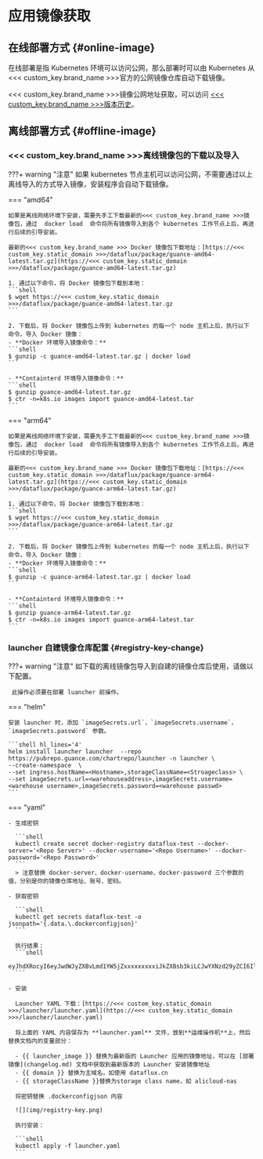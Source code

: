 # 应用镜像获取


## 在线部署方式 {#online-image}

在线部署是指 Kubernetes 环境可以访问公网，那么部署时可以由 Kubernetes 从<<< custom_key.brand_name >>>官方的公网镜像仓库自动下载镜像。

<<< custom_key.brand_name >>>镜像公网地址获取，可以访问 [<<< custom_key.brand_name >>>版本历史](changelog.md)。


## 离线部署方式 {#offline-image}

### <<< custom_key.brand_name >>>离线镜像包的下载以及导入

???+ warning "注意"
     如果 kubernetes 节点主机可以访问公网，不需要通过以上离线导入的方式导入镜像，安装程序会自动下载镜像。

=== "amd64"

    如果是离线网络环境下安装，需要先手工下载最新的<<< custom_key.brand_name >>>镜像包，通过  docker load  命令将所有镜像导入到各个 kubernetes 工作节点上后，再进行后续的引导安装。

    最新的<<< custom_key.brand_name >>> Docker 镜像包下载地址：[https://<<< custom_key.static_domain >>>/dataflux/package/guance-amd64-latest.tar.gz](https://<<< custom_key.static_domain >>>/dataflux/package/guance-amd64-latest.tar.gz)

    1. 通过以下命令，将 Docker 镜像包下载到本地：
    ```shell
    $ wget https://<<< custom_key.static_domain >>>/dataflux/package/guance-amd64-latest.tar.gz
    ```

    2. 下载后，将 Docker 镜像包上传到 kubernetes 的每一个 node 主机上后，执行以下命令，导入 Docker 镜像：
    - **Docker 环境导入镜像命令：**
    ```shell
    $ gunzip -c guance-amd64-latest.tar.gz | docker load
    ```

    - **Containterd 环境导入镜像命令：**
    ```shell
    $ gunzip guance-amd64-latest.tar.gz
    $ ctr -n=k8s.io images import guance-amd64-latest.tar
    ```
=== "arm64"

    如果是离线网络环境下安装，需要先手工下载最新的<<< custom_key.brand_name >>>镜像包，通过  docker load  命令将所有镜像导入到各个 kubernetes 工作节点上后，再进行后续的引导安装。

    最新的<<< custom_key.brand_name >>> Docker 镜像包下载地址：[https://<<< custom_key.static_domain >>>/dataflux/package/guance-arm64-latest.tar.gz](https://<<< custom_key.static_domain >>>/dataflux/package/guance-arm64-latest.tar.gz)

    1. 通过以下命令，将 Docker 镜像包下载到本地：
    ```shell
    $ wget https://<<< custom_key.static_domain >>>/dataflux/package/guance-arm64-latest.tar.gz
    ```

    2. 下载后，将 Docker 镜像包上传到 kubernetes 的每一个 node 主机上后，执行以下命令，导入 Docker 镜像：
    - **Docker 环境导入镜像命令：**
    ```shell
    $ gunzip -c guance-arm64-latest.tar.gz | docker load
    ```

    - **Containterd 环境导入镜像命令：**
    ```shell
    $ gunzip guance-arm64-latest.tar.gz
    $ ctr -n=k8s.io images import guance-arm64-latest.tar
    ```


### launcher 自建镜像仓库配置 {#registry-key-change}

???+ warning "注意"
     如下载的离线镜像包导入到自建的镜像仓库后使用，请做以下配置。

     此操作必须要在部署 luancher 前操作。

=== "helm"
    
    安装 launcher 时，添加 `imageSecrets.url`，`imageSecrets.username`，`imageSecrets.password` 参数。

    ```shell hl_lines='4'
    helm install launcher launcher  --repo https://pubrepo.guance.com/chartrepo/launcher -n launcher \
    --create-namespace  \
    --set ingress.hostName=<Hostname>,storageClassName=<Stroageclass> \
    --set imageSecrets.url=<warehouseaddress>,imageSecrets.username=<warehouse username>,imageSecrets.password=<warehouse passwd>
    ```


=== "yaml"

    - 生成密钥

      ```shell
      kubectl create secret docker-registry dataflux-test --docker-server='<Repo Server>' --docker-username='<Repo Username>' --docker-password='<Repo Password>'
      ```
      > 注意替换 docker-server、docker-username、docker-password 三个参数的值，分别是你的镜像仓库地址、账号、密码。

    - 获取密钥
    
      ```shell
      kubectl get secrets dataflux-test -o jsonpath='{.data.\.dockerconfigjson}'
      ```

      执行结果：
      ```shell
      eyJhdXRocyI6eyJwdWJyZXBvLmd1YW5jZxxxxxxxxxiJkZXBsb3kiLCJwYXNzd29yZCI6IlFXRVIiLCJhdXRoIjoiWkdWd2JHOTVPbEZYUlZJPSJ9fX0=
      ```

    - 安装

      Launcher YAML 下载：[https://<<< custom_key.static_domain >>>/launcher/launcher.yaml](https://<<< custom_key.static_domain >>>/launcher/launcher.yaml)
      
      将上面的 YAML 内容保存为 **launcher.yaml** 文件，放到**运维操作机**上，然后替换文档内的变量部分：
    
      - {{ launcher_image }} 替换为最新版的 Launcher 应用的镜像地址，可以在 [部署镜像](changelog.md) 文档中获取到最新版本的 Launcher 安装镜像地址
      - {{ domain }} 替换为主域名，如使用 dataflux.cn
      - {{ storageClassName }}替换为storage class name，如 alicloud-nas

      将密钥替换 .dockerconfigjson 内容

      ![](img/registry-key.png)

      执行安装：

      ```shell
      kubectl apply -f launcher.yaml
      ```

